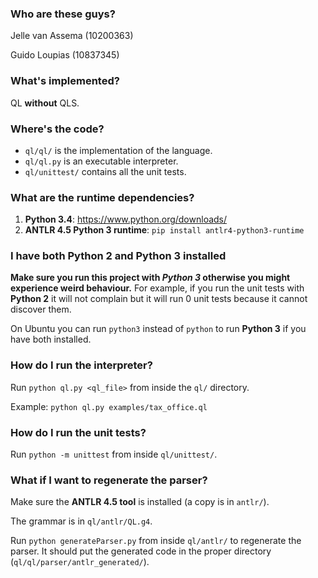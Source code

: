 ### Who are these guys?
Jelle van Assema (10200363)

Guido Loupias (10837345)

### What's implemented?
QL **without** QLS.

### Where's the code?
* `ql/ql/` is the implementation of the language.
* `ql/ql.py` is an executable interpreter.
* `ql/unittest/` contains all the unit tests.

### What are the runtime dependencies?
1. **Python 3.4**: https://www.python.org/downloads/
2. **ANTLR 4.5 Python 3 runtime**: `pip install antlr4-python3-runtime`

### I have both Python 2 and Python 3 installed
**Make sure you run this project with *Python 3* otherwise you might
experience weird behaviour.**
For example, if you run the unit tests with **Python 2** it will not
complain but it will run 0 unit tests because it cannot discover them.

On Ubuntu you can run `python3` instead of `python` to run **Python 3**
if you have both installed.

### How do I run the interpreter?
Run `python ql.py <ql_file>` from inside the `ql/` directory.

Example: `python ql.py examples/tax_office.ql`

### How do I run the unit tests?
Run `python -m unittest` from inside `ql/unittest/`.

### What if I want to regenerate the parser?
Make sure the **ANTLR 4.5 tool** is installed (a copy is in `antlr/`).

The grammar is in `ql/antlr/QL.g4`.

Run `python generateParser.py` from inside `ql/antlr/` to regenerate the
parser.
It should put the generated code in the proper directory
(`ql/ql/parser/antlr_generated/`).
